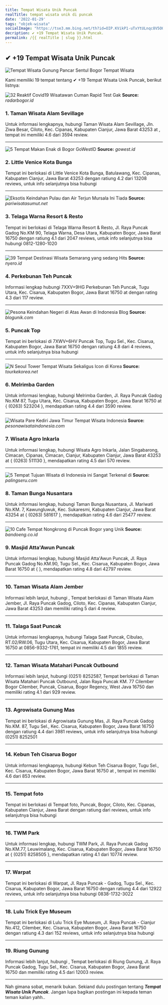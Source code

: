 ```yaml
---
title: Tempat Wisata Unik Puncak
realTitle: tempat wisata unik di puncak
date: '2022-01-29'
tags: "objek-wisata"
socialImage: "https://tse3.mm.bing.net/th?id=OIP.KVikP1-uTxYtULnqc8V5OQHaHa&amp;pid=15.1"
decription: ✔ +19 Tempat Wisata Unik Puncak.
permalink: /{{ realTitle | slug }}.html
---
```


## ✔ +19 Tempat Wisata Unik Puncak

![Tempat Wisata Gunung Pancar Sentul Bogor  Tempat Wisata ](https://s1.bukalapak.com/uploads/content_attachment/193268d830e8d76291ad03c5/w-744/20180640_100302243974344_2491090815615500288_n-2.jpg)



Kami memiliki 19 tempat tentang ✔ +19 Tempat Wisata Unik Puncak, berikut listnya:



![32 Reaktif Covid19 Wisatawan  Cuman Rapid Test Gak ](https://tse1.mm.bing.net/th?id=OIP.aWBoCDLhznmPaLXtNbUXOgHaEI&amp;pid=15.1)
**Source:** _radarbogor.id_


### 1. Taman Wisata Alam Sevillage



Untuk informasi lengkapnya, hubungi Taman Wisata Alam Sevillage, Jln. Ziwa Besar, Ciloto, Kec. Cipanas, Kabupaten Cianjur, Jawa Barat 43253 at , tempat ini memiliki 4.6 dari 3594 review.

---


![5 Tempat Makan Enak di Bogor  GoWestID](https://tse1.mm.bing.net/th?id=OIP.xgn4JxzGD4aDqKTllq2nBAHaE8&amp;pid=15.1)
**Source:** _gowest.id_


### 2. Little Venice Kota Bunga



Tempat ini berlokasi di Little Venice Kota Bunga, Batulawang, Kec. Cipanas, Kabupaten Cianjur, Jawa Barat 43253 dengan ratiung 4.2 dari 13208 reviews, untuk info selanjutnya bisa hubungi 

---


![Eksotis Keindahan Pulau dan Air Terjun Mursala Ini Tiada ](https://tse1.mm.bing.net/th?id=OIP.AKXpbc1tdQR2KqCtME6cbwHaJQ&amp;pid=15.1)
**Source:** _pariwisatasumut.net_


### 3. Telaga Warna Resort &amp; Resto



Tempat ini berlokasi di Telaga Warna Resort &amp; Resto, Jl. Raya Puncak Gadog No.KM 90, Telaga Warna, Desa Utara, Kabupaten Bogor, Jawa Barat 16750 dengan ratiung 4.1 dari 2047 reviews, untuk info selanjutnya bisa hubungi 0812-1280-1020

---


![39 Tempat  Destinasi Wisata Semarang yang sedang Hits ](https://tse3.mm.bing.net/th?id=OIP.ODIWxqefLWbllQWpI5z1VQHaE8&amp;pid=15.1)
**Source:** _nyero.id_


### 4. Perkebunan Teh Puncak



Informasi lengkap hubungi 7XXV+9HG Perkebunan Teh Puncak, Tugu Utara, Kec. Cisarua, Kabupaten Bogor, Jawa Barat 16750 at  dengan rating 4.3 dari 117 review.

---


![Pesona Keindahan Negeri di Atas Awan di Indonesia  Blog ](https://tse2.mm.bing.net/th?id=OIP.Zqj418-rVd-itVBBmemoKwHaFv&amp;pid=15.1)
**Source:** _blogunik.com_


### 5. Puncak Top



Tempat ini berlokasi di 7XWV+6HV Puncak Top, Tugu Sel., Kec. Cisarua, Kabupaten Bogor, Jawa Barat 16750 dengan ratiung 4.8 dari 4 reviews, untuk info selanjutnya bisa hubungi 

---


![N Seoul Tower Tempat Wisata Sekaligus Icon di Korea ](https://tse1.mm.bing.net/th?id=OIP.diA_0vrliIzT0I5tvcaHAgHaLG&amp;pid=15.1)
**Source:** _tourkekorea.net_


### 6. Melrimba Garden



Untuk informasi lengkap, hubungi Melrimba Garden, Jl. Raya Puncak Gadog No.KM 87, Tugu Utara, Kec. Cisarua, Kabupaten Bogor, Jawa Barat 16750 at { (0263) 523204 }, mendapatkan rating 4.4 dari 3590 review.

---


![Wisata Pare Kediri Jawa Timur  Tempat Wisata Indonesia](https://tse4.mm.bing.net/th?id=OIP.JeOIc7KlXF70x3NL-R3G-QHaEL&amp;pid=15.1)
**Source:** _pesonawisataindonesia.com_


### 7. Wisata Agro Inkarla



Untuk informasi lengkap, hubungi Wisata Agro Inkarla, Jalan Singabarong, Cimacan, Cipanas, Cimacan, Cianjur, Kabupaten Cianjur, Jawa Barat 43253 at { (0263) 511130 }, mendapatkan rating 4.5 dari 570 review.

---


![5 Tempat Tujuan Wisata di Indonesia ini Sangat Terkenal di ](https://tse4.mm.bing.net/th?id=OIP.7fwVEqFY0IVZX6G_ynamaQHaDt&amp;pid=15.1)
**Source:** _palingseru.com_


### 8. Taman Bunga Nusantara



Untuk informasi lengkap, hubungi Taman Bunga Nusantara, Jl. Mariwati No.KM. 7, Kawungluwuk, Kec. Sukaresmi, Kabupaten Cianjur, Jawa Barat 43254 at { (0263) 581617 }, mendapatkan rating 4.6 dari 25477 review.

---


![10 Cafe  Tempat Nongkrong di Puncak Bogor yang Unik ](https://tse4.mm.bing.net/th?id=OIP._zWrRebFf2xGrIlv8w92nAHaEc&amp;pid=15.1)
**Source:** _bandoeng.co.id_


### 9. Masjid Atta&#039;Awun Puncak



Untuk informasi lengkap, hubungi Masjid Atta&#039;Awun Puncak, Jl. Raya Puncak Gadog No.KM.90, Tugu Sel., Kec. Cisarua, Kabupaten Bogor, Jawa Barat 16750 at {  }, mendapatkan rating 4.8 dari 42797 review.

---


### 10. Taman Wisata Alam Jember



Informasi lebih lanjut, hubungi , Tempat berlokasi di Taman Wisata Alam Jember, Jl. Raya Puncak Gadog, Ciloto, Kec. Cipanas, Kabupaten Cianjur, Jawa Barat 43253 dan memiliki rating 5 dari 4 review.

---


### 11. Talaga Saat Puncak



Untuk informasi lengkapnya, hubungi Talaga Saat Puncak, Cibulao, RT.02/RW.06, Tugu Utara, Kec. Cisarua, Kabupaten Bogor, Jawa Barat 16750 at 0856-9332-1761, tempat ini memiliki 4.5 dari 1855 review.

---


### 12. Taman Wisata Matahari Puncak Outbound



Informasi lebih lanjut, hubungi (0251) 8252587, Tempat berlokasi di Taman Wisata Matahari Puncak Outbound, Jalan Raya Puncak KM. 77 Cilember Bogor Cilember, Puncak, Cisarua, Bogor Regency, West Java 16750 dan memiliki rating 4.1 dari 929 review.

---


### 13. Agrowisata Gunung Mas



Tempat ini berlokasi di Agrowisata Gunung Mas, Jl. Raya Puncak Gadog No.KM. 87, Tugu Sel., Kec. Cisarua, Kabupaten Bogor, Jawa Barat 16750 dengan ratiung 4.4 dari 3981 reviews, untuk info selanjutnya bisa hubungi (0251) 8252501

---


### 14. Kebun Teh Cisarua Bogor



Untuk informasi lengkapnya, hubungi Kebun Teh Cisarua Bogor, Tugu Sel., Kec. Cisarua, Kabupaten Bogor, Jawa Barat 16750 at , tempat ini memiliki 4.6 dari 853 review.

---


### 15. Tempat foto



Tempat ini berlokasi di Tempat foto, Puncak, Bogor, Ciloto, Kec. Cipanas, Kabupaten Cianjur, Jawa Barat dengan ratiung  dari  reviews, untuk info selanjutnya bisa hubungi 

---


### 16. TWM Park



Untuk informasi lengkap, hubungi TWM Park, Jl. Raya Puncak Gadog No.KM.77, Leuwimalang, Kec. Cisarua, Kabupaten Bogor, Jawa Barat 16750 at { (0251) 8258505 }, mendapatkan rating 4.1 dari 10774 review.

---


### 17. Warpat



Tempat ini berlokasi di Warpat, Jl. Raya Puncak - Gadog, Tugu Sel., Kec. Cisarua, Kabupaten Bogor, Jawa Barat 16750 dengan ratiung 4.4 dari 12922 reviews, untuk info selanjutnya bisa hubungi 0838-1732-3022

---


### 18. Lulu Trick Eye Museum



Tempat ini berlokasi di Lulu Trick Eye Museum, Jl. Raya Puncak - Cianjur No.412, Cilember, Kec. Cisarua, Kabupaten Bogor, Jawa Barat 16750 dengan ratiung 4.3 dari 152 reviews, untuk info selanjutnya bisa hubungi 

---


### 19. Riung Gunung



Informasi lebih lanjut, hubungi , Tempat berlokasi di Riung Gunung, Jl. Raya Puncak Gadog, Tugu Sel., Kec. Cisarua, Kabupaten Bogor, Jawa Barat 16750 dan memiliki rating 4.5 dari 12003 review.

---









Nah gimana sobat, menarik bukan. Sekiand dulu postingan tentang ***Tempat Wisata Unik Puncak***. Jangan lupa bagikan postingan ini kepada teman teman kalian yahh..
